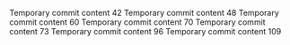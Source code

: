 Temporary commit content 42
Temporary commit content 48
Temporary commit content 60
Temporary commit content 70
Temporary commit content 73
Temporary commit content 96
Temporary commit content 109
